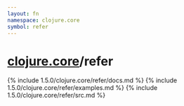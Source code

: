 ```yaml
---
layout: fn
namespace: clojure.core
symbol: refer
---
```


# [clojure.core](../)/refer

{% include 1.5.0/clojure.core/refer/docs.md %}
{% include 1.5.0/clojure.core/refer/examples.md %}
{% include 1.5.0/clojure.core/refer/src.md %}

